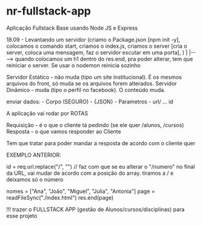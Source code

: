 # nr-fullstack-app
Aplicação Fullstack Base usando Node JS e Express

18.09 - Levantando um servidor (criamo o Package.json [npm init -y], colocamos o comando start, criamos o index.js, criamos o server [cria o server, coloca uma mensagem, faz o servidor escutar em uma porta], )
|
|----> quando colocamos um h1 dentro do res.end, pra poder alterar, tem que reiniciar o server. Se usar o nodemon reinicia sozinho

Servidor Estático - não muda (tipo um site institucional). É os mesmos arquivos do front, só muda se os arquivos forem alterados.
Servidor Dinâmico - muda (tipo o perfil no facebook). O conteúdo muda.

enviar dados: - Corpo (SEGURO) - {JSON}
              - Parametros - url/ ... id

A aplicação vai rodar por ROTAS

Requisição - é o que o cliente tá pedindo (se ele quer /alunos, /cursos)
Resposta - o que vamos responder ao Cliente

Tem que tratar para poder mandar a resposta de acordo com o cliente quer

EXEMPLO ANTERIOR:

id = req.url.replace("/", "") 
// faz com que se eu alterar o "/numero" no final da URL, vai mudar de acordo com a posição do array. tiramos a / e deixamos só o número

 nomes = ["Ana", "João", "Miguel", "Julia", "Antonia"]
 page = readFileSync("./index.html")
 res.end(page)


!!! trazer o FULLSTACK APP (gestão de Alunos/cursos/disciplinas) para esse projeto